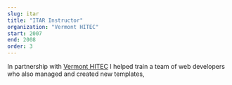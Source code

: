 ```yaml
---
slug: itar
title: "ITAR Instructor"
organization: "Vermont HITEC"
start: 2007
end: 2008
order: 3
---
```


In partnership with [Vermont HITEC](http://www.vthitec.org/index.html) I helped train a team of web developers who also managed and created new templates,